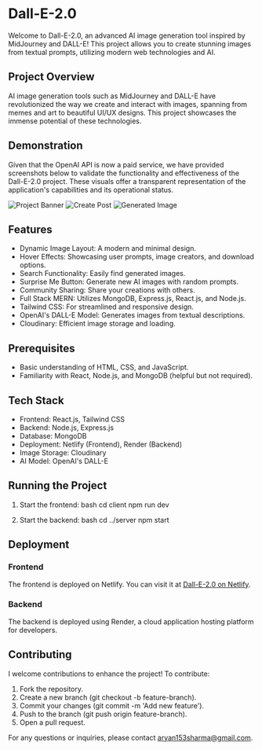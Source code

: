 # Dall-E-2.0

Welcome to Dall-E-2.0, an advanced AI image generation tool inspired by MidJourney and DALL-E! This project allows you to create stunning images from textual prompts, utilizing modern web technologies and AI.

## Project Overview

AI image generation tools such as MidJourney and DALL-E have revolutionized the way we create and interact with images, spanning from memes and art to beautiful UI/UX designs. This project showcases the immense potential of these technologies.

## Demonstration

Given that the OpenAI API is now a paid service, we have provided screenshots below to validate the functionality and effectiveness of the Dall-E-2.0 project. These visuals offer a transparent representation of the application's capabilities and its operational status.

![Project Banner](https://github.com/DeepAryanSharma/dall-e/blob/main/home.png)
![Create Post](https://github.com/DeepAryanSharma/dall-e/blob/main/create_page.png)
![Generated Image](https://github.com/DeepAryanSharma/dall-e/blob/main/image_generation.png)

## Features

- Dynamic Image Layout: A modern and minimal design.
- Hover Effects: Showcasing user prompts, image creators, and download options.
- Search Functionality: Easily find generated images.
- Surprise Me Button: Generate new AI images with random prompts.
- Community Sharing: Share your creations with others.
- Full Stack MERN: Utilizes MongoDB, Express.js, React.js, and Node.js.
- Tailwind CSS: For streamlined and responsive design.
- OpenAI's DALL-E Model: Generates images from textual descriptions.
- Cloudinary: Efficient image storage and loading.

## Prerequisites

- Basic understanding of HTML, CSS, and JavaScript.
- Familiarity with React, Node.js, and MongoDB (helpful but not required).

## Tech Stack

- Frontend: React.js, Tailwind CSS
- Backend: Node.js, Express.js
- Database: MongoDB
- Deployment: Netlify (Frontend), Render (Backend)
- Image Storage: Cloudinary
- AI Model: OpenAI's DALL-E

## Running the Project

1. Start the frontend:
   bash
   cd client
   npm run dev
   

2. Start the backend:
   bash
   cd ../server
   npm start
   

## Deployment

### Frontend

The frontend is deployed on Netlify. You can visit it at [Dall-E-2.0 on Netlify](https://dall-e-ver2.netlify.app/create-post).

### Backend

The backend is deployed using Render, a cloud application hosting platform for developers.

## Contributing

I welcome contributions to enhance the project! To contribute:

1. Fork the repository.
2. Create a new branch (git checkout -b feature-branch).
3. Commit your changes (git commit -m 'Add new feature').
4. Push to the branch (git push origin feature-branch).
5. Open a pull request.


For any questions or inquiries, please contact [aryan153sharma@gmail.com](mailto:aryan153sharma@gmail.com).

